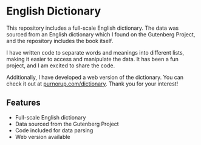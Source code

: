 # English Dictionary

This repository includes a full-scale English dictionary. The data was sourced from an English dictionary which I found on the Gutenberg Project, and the repository includes the book itself. 

I have written code to separate words and meanings into different lists, making it easier to access and manipulate the data. It has been a fun project, and I am excited to share the code.

Additionally, I have developed a web version of the dictionary. You can check it out at [purnorup.com/dictionary](https://purnorup.com/dictionary). Thank you for your interest!

## Features
- Full-scale English dictionary
- Data sourced from the Gutenberg Project
- Code included for data parsing
- Web version available
